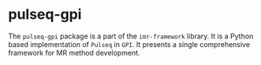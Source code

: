 # pulseq-gpi
The `pulseq-gpi` package is a part of the `imr-framework` library. It is a Python based implementation of `Pulseq` in `GPI`. It presents a single comprehensive framework for MR method development.
